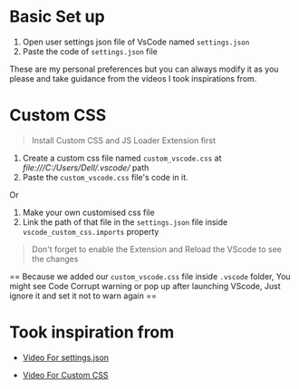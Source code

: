 # Basic Set up

1. Open user settings json file of VsCode named `settings.json`
1. Paste the code of `settings.json` file

These are my personal preferences but you can always modify it as you please and take guidance from the videos I took inspirations from.

# Custom CSS

> Install Custom CSS and JS Loader Extension first

1. Create a custom css file named `custom_vscode.css` at _file:///C:/Users/Dell/.vscode/_ path
1. Paste the `custom_vscode.css` file's code in it.

Or

1. Make your own customised css file
1. Link the path of that file in the `settings.json` file inside `vscode_custom_css.imports` property

> Don't forget to enable the Extension and Reload the VScode to see the changes

== Because we added our `custom_vscode.css` file inside `.vscode` folder, You might see Code Corrupt warning or pop up after launching VScode, Just ignore it and set it not to warn again ==

# Took inspiration from

- [Video For settings.json](https://youtu.be/VmFOsK7IhI4?si=jHLfnh58MNoSzn7K)

- [Video For Custom CSS](https://youtu.be/9_I0bySQoCs?si=pUuQva48n_fAMzWj)
